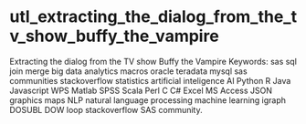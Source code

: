 # utl_extracting_the_dialog_from_the_tv_show_buffy_the_vampire
Extracting the dialog from the TV show Buffy the Vampire  Keywords: sas sql join merge big data analytics macros oracle teradata mysql sas communities stackoverflow statistics artificial inteligence AI Python R Java Javascript WPS Matlab SPSS Scala Perl C C# Excel MS Access JSON graphics maps NLP natural language processing machine learning igraph DOSUBL DOW loop stackoverflow SAS community.
